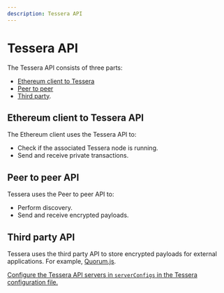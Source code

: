 ```yaml
---
description: Tessera API 
---
```


# Tessera API

The Tessera API consists of three parts:

* [Ethereum client to Tessera](#ethereum-client-to-tessera-api)
* [Peer to peer](#peer-to-peer-api)
* [Third party](#third-party-api).

## Ethereum client to Tessera API

The Ethereum client uses the Tessera API to:

* Check if the associated Tessera node is running.
* Send and receive private transactions.

## Peer to peer API

Tessera uses the Peer to peer API to:

* Perform discovery.
* Send and receive encrypted payloads.

## Third party API

Tessera uses the third party API to store encrypted payloads for external applications. For example,
[Quorum.js](https://github.com/consenSys/quorum.js).

[Configure the Tessera API servers in `serverConfigs` in the Tessera configuration file.](../HowTo/Configure/TesseraAPI.md)
